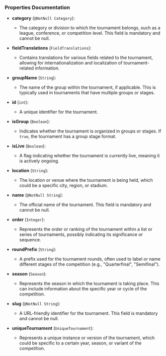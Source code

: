 ### Properties Documentation

- **category** (`@NotNull Category`):
    - The category or division to which the tournament belongs, such as a league, conference, or competition level. This field is mandatory and cannot be null.

- **fieldTranslations** (`FieldTranslations`):
    - Contains translations for various fields related to the tournament, allowing for internationalization and localization of tournament-related information.

- **groupName** (`String`):
    - The name of the group within the tournament, if applicable. This is typically used in tournaments that have multiple groups or stages.

- **id** (`int`):
    - A unique identifier for the tournament.

- **isGroup** (`Boolean`):
    - Indicates whether the tournament is organized in groups or stages. If `true`, the tournament has a group stage format.

- **isLive** (`Boolean`):
    - A flag indicating whether the tournament is currently live, meaning it is actively ongoing.

- **location** (`String`):
    - The location or venue where the tournament is being held, which could be a specific city, region, or stadium.

- **name** (`@NotNull String`):
    - The official name of the tournament. This field is mandatory and cannot be null.

- **order** (`Integer`):
    - Represents the order or ranking of the tournament within a list or series of tournaments, possibly indicating its significance or sequence.

- **roundPrefix** (`String`):
    - A prefix used for the tournament rounds, often used to label or name different stages of the competition (e.g., "Quarterfinal", "Semifinal").

- **season** (`Season`):
    - Represents the season in which the tournament is taking place. This can include information about the specific year or cycle of the competition.

- **slug** (`@NotNull String`):
    - A URL-friendly identifier for the tournament. This field is mandatory and cannot be null.

- **uniqueTournament** (`UniqueTournament`):
    - Represents a unique instance or version of the tournament, which could be specific to a certain year, season, or variant of the competition.